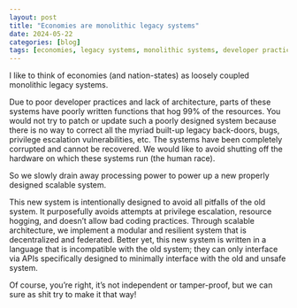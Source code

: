 ```yaml
---
layout: post
title: "Economies are monolithic legacy systems"
date: 2024-05-22
categories: [blog]
tags: [economies, legacy systems, monolithic systems, developer practices, scalable architecture, decentralized systems, federated systems, APIs, system design, human race]
---
```


I like to think of economies (and nation-states) as loosely coupled monolithic legacy systems.

Due to poor developer practices and lack of architecture, parts of these systems have poorly written functions that hog 99% of the resources. You would not try to patch or update such a poorly designed system because there is no way to correct all the myriad built-up legacy back-doors, bugs, privilege escalation vulnerabilities, etc. The systems have been completely corrupted and cannot be recovered. We would like to avoid shutting off the hardware on which these systems run (the human race).

So we slowly drain away processing power to power up a new properly designed scalable system.

This new system is intentionally designed to avoid all pitfalls of the old system. It purposefully avoids attempts at privilege escalation, resource hogging, and doesn’t allow bad coding practices. Through scalable architecture, we implement a modular and resilient system that is decentralized and federated. Better yet, this new system is written in a language that is incompatible with the old system; they can only interface via APIs specifically designed to minimally interface with the old and unsafe system.

Of course, you’re right, it’s not independent or tamper-proof, but we can sure as shit try to make it that way!